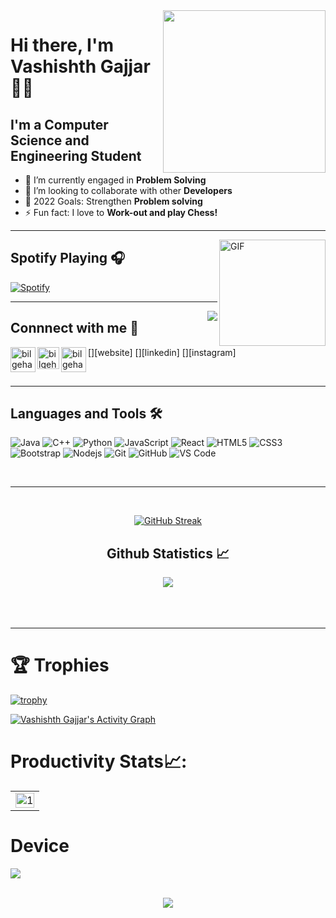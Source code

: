 <img align="right" height=260px src="https://media.giphy.com/media/SwImQhtiNA7io/giphy.gif">

# Hi there, I'm Vashishth Gajjar 👋🏻 
## I'm a Computer Science and Engineering Student 

- 🌱 I’m currently engaged in <b> Problem Solving </b>
- 👯 I’m looking to collaborate with other **Developers** 
- 🥅 2022 Goals: Strengthen **Problem solving**
- ⚡ Fun fact: I love to **Work-out and play Chess!**
---

<img align="right" alt="GIF" height="170px" src="https://media.giphy.com/media/J5B1Y8QZnzXXbLQIBu/giphy.gif" />

## Spotify Playing 🎧

[![Spotify](https://novatorem.bgstatic.vercel.app/api/spotify)](https://open.spotify.com/user/11153360645)

---

<img align="right" src="http://estruyf-github.azurewebsites.net/api/VisitorHit?user=Bgstatic&repo=Bgstatic&countColorcountColor&countColor=%237B1E7B"/>

## Connnect with me 📝


[<img align="left" alt="bilgehangecici.site" width="40px" src="https://i.pinimg.com/originals/1d/46/dd/1d46dda5b99cf1a91a1e2377fb948b36.gif" />][website]
[<img align="left" alt="bilgehangecici | LinkedIn" width="35px" src="https://i.pinimg.com/originals/de/b4/6f/deb46f02a59e3b3a2aa58fac16290d63.gif" />][linkedin]
[<img align="left" alt="bilgehangecici | Instagram" width="40px" src="https://thumbs.gfycat.com/OrnateOrneryFoal-max-1mb.gif" />][instagram]

<br />

---

## Languages and Tools 🛠 

![Java](http://img.shields.io/badge/-Java-5B4638?style=flat-square&logo=java&logoColor=ffffff)
![C++](http://img.shields.io/badge/-C++-A8B9CC?style=flat-square&logo=c&logoColor=ffffff)
![Python](http://img.shields.io/badge/-Python-3776AB?style=flat-square&logo=python&logoColor=ffffff)
![JavaScript](https://img.shields.io/badge/-JavaScript-%23F7DF1C?style=flat-square&logo=javascript&logoColor=000000&labelColor=%23F7DF1C&color=%23FFCE5A)
![React](https://img.shields.io/badge/-React-61DAFB?style=flat-square&logo=react&logoColor=ffffff)
![HTML5](https://img.shields.io/badge/-HTML5-%23E44D27?style=flat-square&logo=html5&logoColor=ffffff)
![CSS3](https://img.shields.io/badge/-CSS3-%231572B6?style=flat-square&logo=css3)
![Bootstrap](https://img.shields.io/badge/-Bootstrap-563D7C?style=flat-square&logo=Bootstrap)
![Nodejs](https://img.shields.io/badge/-Nodejs-339933?style=flat-square&logo=Node.js&logoColor=ffffff)
![Git](https://img.shields.io/badge/-Git-%23F05032?style=flat-square&logo=git&logoColor=%23ffffff)
![GitHub](https://img.shields.io/badge/-GitHub-181717?style=flat-square&logo=github)
![VS Code](http://img.shields.io/badge/-VS%20Code-007ACC?style=flat-square&logo=visual-studio-code&logoColor=ffffff)

<br/>

---
<br/>




<div align="center">

[![GitHub Streak](https://github-readme-streak-stats.herokuapp.com?user=grand-27-master&theme=soft-green&hide_border=true)](https://git.io/streak-stats)
  <h2 align="center"> Github Statistics 📈 </h2>
  </div>
  
 

  
  
  <div align="center"> 
     <a href="">
      <img align="center" src="https://github-readme-stats-sigma-five.vercel.app/api?username=grand-27-master&show_icons=true&include_all_commits=true&count_private=true&theme=gotham&line_height=40" />
    </a>

</div
  
  <br><br>
  <br/>
 

  

---
<!-- 
 [website]: https://grand-27-master.github.io/Hexagonal-portfolio/
[instagram]: https://www.instagram.com/knowledge_bot/
[linkedin]: https://www.linkedin.com/in/vashishth-gajjar-a798b2195/
 -->
  # 🏆 Trophies
[![trophy](https://github-profile-trophy.vercel.app/?username=grand-27-master)](https://github-profile-trophy.vercel.app/?username=grand-27-master)
 
  
 <a href="https://github.com/grand-27-master/github-readme-activity-graph"><img alt="Vashishth Gajjar's Activity Graph" src="https://activity-graph.herokuapp.com/graph?username=grand-27-master&bg_color=0D1117&color=5BCDEC&line=5BCDEC&point=FFFFFF&hide_border=true" /></a>
  
  # Productivity Stats📈:
<table>
  <tr>
    <td><img src="https://github-profile-summary-cards.vercel.app/api/cards/profile-details?username=grand-27-master&theme=monokai"  display=block width=100% height=auto  alt="1" ></td>
   </tr> 
</table>

  
  
# Device 
<img src="https://img.shields.io/badge/Lenovo-Ideapad 20GB-E2231A?style=for-the-badge&logo=lenovo&logoColor=white"></img> <br><br>
  
<div align="center"> 
<img src="https://media.giphy.com/media/QEIC6GZIEGStO/giphy.gif">
</div>  
